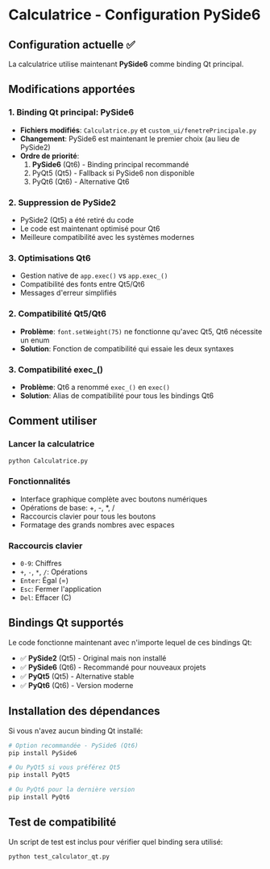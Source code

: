 # Calculatrice - Configuration PySide6

## Configuration actuelle ✅

La calculatrice utilise maintenant **PySide6** comme binding Qt principal.

## Modifications apportées

### 1. Binding Qt principal: PySide6
- **Fichiers modifiés**: `Calculatrice.py` et `custom_ui/fenetrePrincipale.py`
- **Changement**: PySide6 est maintenant le premier choix (au lieu de PySide2)
- **Ordre de priorité**:
  1. **PySide6** (Qt6) - Binding principal recommandé
  2. PyQt5 (Qt5) - Fallback si PySide6 non disponible
  3. PyQt6 (Qt6) - Alternative Qt6

### 2. Suppression de PySide2
- PySide2 (Qt5) a été retiré du code
- Le code est maintenant optimisé pour Qt6
- Meilleure compatibilité avec les systèmes modernes

### 3. Optimisations Qt6
- Gestion native de `app.exec()` vs `app.exec_()`
- Compatibilité des fonts entre Qt5/Qt6
- Messages d'erreur simplifiés

### 2. Compatibilité Qt5/Qt6
- **Problème**: `font.setWeight(75)` ne fonctionne qu'avec Qt5, Qt6 nécessite un enum
- **Solution**: Fonction de compatibilité qui essaie les deux syntaxes

### 3. Compatibilité exec_()
- **Problème**: Qt6 a renommé `exec_()` en `exec()`
- **Solution**: Alias de compatibilité pour tous les bindings Qt6

## Comment utiliser

### Lancer la calculatrice
```bash
python Calculatrice.py
```

### Fonctionnalités
- Interface graphique complète avec boutons numériques
- Opérations de base: +, -, *, /
- Raccourcis clavier pour tous les boutons
- Formatage des grands nombres avec espaces

### Raccourcis clavier
- `0-9`: Chiffres
- `+`, `-`, `*`, `/`: Opérations
- `Enter`: Égal (=)
- `Esc`: Fermer l'application
- `Del`: Effacer (C)

## Bindings Qt supportés

Le code fonctionne maintenant avec n'importe lequel de ces bindings Qt:
- ✅ **PySide2** (Qt5) - Original mais non installé
- ✅ **PySide6** (Qt6) - Recommandé pour nouveaux projets  
- ✅ **PyQt5** (Qt5) - Alternative stable
- ✅ **PyQt6** (Qt6) - Version moderne

## Installation des dépendances

Si vous n'avez aucun binding Qt installé:

```bash
# Option recommandée - PySide6 (Qt6)
pip install PySide6

# Ou PyQt5 si vous préférez Qt5
pip install PyQt5

# Ou PyQt6 pour la dernière version
pip install PyQt6
```

## Test de compatibilité

Un script de test est inclus pour vérifier quel binding sera utilisé:
```bash
python test_calculator_qt.py
```
